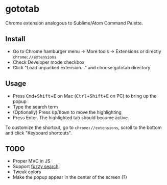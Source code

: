 # gototab
Chrome extension analogous to Sublime/Atom Command Palette.

## Install
- Go to Chrome hamburger menu &#8594; More tools &#8594; Extensions or directly `chrome://extensions`
- Check Developer mode checkbox
- Click "Load unpacked extension..." and choose gototab directory

## Usage
- Press <kbd>Cmd</kbd>+<kbd>Shift</kbd>+<kbd>E</kbd> on Mac (<kbd>Ctrl</kbd>+<kbd>Shift</kbd>+<kbd>E</kbd> on PC) to bring up the popup
- Type the search term
- (Optionally) Press <kbd>Up</kbd>/<kbd>Down</kbd> to move the highlighting
- Press Enter. The highlighted tab should become active.

To customize the shortcut, go to `chrome://extensions`, scroll to the bottom and click "Keyboard shortcuts".

## TODO
- Proper MVC in JS
- Support [fuzzy search](http://en.wikipedia.org/wiki/Approximate_string_matching#Problem_formulation_and_algorithms)
- Tweak colors
- Make the popup appear in the center of the screen (?)
